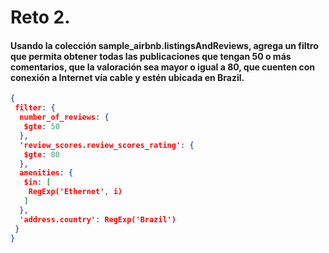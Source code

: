 # Reto 2.

#### Usando la colección sample_airbnb.listingsAndReviews, agrega un filtro que permita obtener todas las publicaciones que tengan 50 o más comentarios, que la valoración sea mayor o igual a 80, que cuenten con conexión a Internet vía cable y estén ubicada en Brazil.



```json
{
 filter: {
  number_of_reviews: {
   $gte: 50
  },
  'review_scores.review_scores_rating': {
   $gte: 80
  },
  amenities: {
   $in: [
    RegExp('Ethernet', i)
   ]
  },
  'address.country': RegExp('Brazil')
 }
}
```